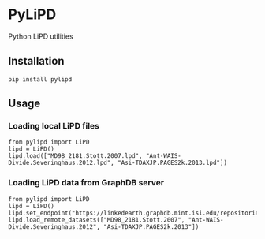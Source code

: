 # PyLiPD
Python LiPD utilities

## Installation
    pip install pylipd

## Usage

### Loading local LiPD files
    from pylipd import LiPD
    lipd = LiPD()
    lipd.load(["MD98_2181.Stott.2007.lpd", "Ant-WAIS-Divide.Severinghaus.2012.lpd", "Asi-TDAXJP.PAGES2k.2013.lpd"])

### Loading LiPD data from GraphDB server
    from pylipd import LiPD
    lipd = LiPD()
    lipd.set_endpoint("https://linkedearth.graphdb.mint.isi.edu/repositories/LiPDVerse2")
    lipd.load_remote_datasets(["MD98_2181.Stott.2007", "Ant-WAIS-Divide.Severinghaus.2012", "Asi-TDAXJP.PAGES2k.2013"])